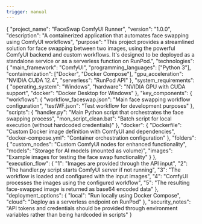 ```yaml
---
trigger: manual
---
```


{
  "project_name": "FaceSwap ComfyUI Runner",
  "version": "1.0.0",
  "description": "A containerized application that automates face swapping using ComfyUI workflows",
  "purpose": "This project provides a streamlined solution for face swapping between two images, using the powerful ComfyUI backend and custom workflows. It's designed to be deployed as a standalone service or as a serverless function on RunPod.",
  "technologies": {
    "main_framework": "ComfyUI",
    "programming_languages": ["Python 3"],
    "containerization": ["Docker", "Docker Compose"],
    "gpu_acceleration": "NVIDIA CUDA 12.4",
    "serverless": "RunPod API"
  },
  "system_requirements": {
    "operating_system": "Windows",
    "hardware": "NVIDIA GPU with CUDA support",
    "docker": "Docker Desktop for Windows"
  },
  "key_components": {
    "workflows": {
      "workflow_faceswap.json": "Main face swapping workflow configuration",
      "testWF.json": "Test workflow for development purposes"
    },
    "scripts": {
      "handler.py": "Main Python script that orchestrates the face swapping process",
      "mon_script_clean.bat": "Batch script for local execution (without hardcoded credentials)"
    },
    "docker": {
      "Dockerfile": "Custom Docker image definition with ComfyUI and dependencies",
      "docker-compose.yml": "Container orchestration configuration"
    },
    "folders": {
      "custom_nodes": "Custom ComfyUI nodes for enhanced functionality",
      "models": "Storage for AI models (mounted as volume)",
      "images": "Example images for testing the face swap functionality"
    }
  },
  "execution_flow": {
    "1": "Images are provided through the API input",
    "2": "The handler.py script starts ComfyUI server if not running",
    "3": "The workflow is loaded and configured with the input images",
    "4": "ComfyUI processes the images using the configured workflow",
    "5": "The resulting face-swapped image is returned as base64 encoded data"
  },
  "deployment_options": {
    "local": "Run locally using Docker Compose",
    "cloud": "Deploy as a serverless endpoint on RunPod"
  },
  "security_notes": "API tokens and credentials should be provided through environment variables rather than being hardcoded in scripts"
}
